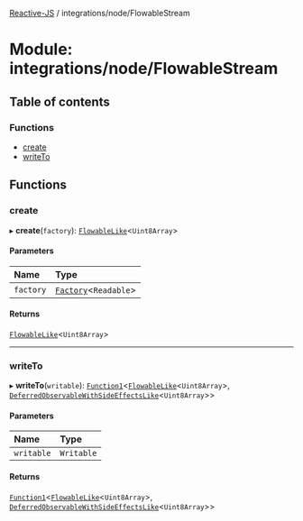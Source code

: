 [Reactive-JS](../README.md) / integrations/node/FlowableStream

# Module: integrations/node/FlowableStream

## Table of contents

### Functions

- [create](integrations_node_FlowableStream.md#create)
- [writeTo](integrations_node_FlowableStream.md#writeto)

## Functions

### create

▸ **create**(`factory`): [`FlowableLike`](../interfaces/concurrent.FlowableLike.md)\<`Uint8Array`\>

#### Parameters

| Name | Type |
| :------ | :------ |
| `factory` | [`Factory`](functions.md#factory)\<`Readable`\> |

#### Returns

[`FlowableLike`](../interfaces/concurrent.FlowableLike.md)\<`Uint8Array`\>

___

### writeTo

▸ **writeTo**(`writable`): [`Function1`](functions.md#function1)\<[`FlowableLike`](../interfaces/concurrent.FlowableLike.md)\<`Uint8Array`\>, [`DeferredObservableWithSideEffectsLike`](../interfaces/concurrent.DeferredObservableWithSideEffectsLike.md)\<`Uint8Array`\>\>

#### Parameters

| Name | Type |
| :------ | :------ |
| `writable` | `Writable` |

#### Returns

[`Function1`](functions.md#function1)\<[`FlowableLike`](../interfaces/concurrent.FlowableLike.md)\<`Uint8Array`\>, [`DeferredObservableWithSideEffectsLike`](../interfaces/concurrent.DeferredObservableWithSideEffectsLike.md)\<`Uint8Array`\>\>
